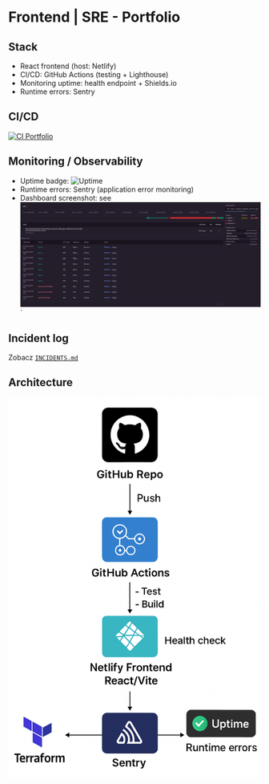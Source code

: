 # Frontend | SRE - Portfolio

## Stack
- React frontend (host: Netlify)
- CI/CD: GitHub Actions (testing + Lighthouse)
- Monitoring uptime: health endpoint + Shields.io
- Runtime errors: Sentry

## CI/CD
[![CI Portfolio](https://github.com/LukeySU/portfolio/actions/workflows/ci.yml/badge.svg?branch=main)](https://github.com/LukeySU/portfolio/actions/workflows/ci.yml)

## Monitoring / Observability
- Uptime badge: ![Uptime](https://img.shields.io/website-up-down-green-red/https/lukasz-sulowski.netlify.app/.netlify/functions/health?style=flat-square)
- Runtime errors: Sentry (application error monitoring)
- Dashboard screenshot: see ![Dashboard](./docs/dashboard.png)`

## Incident log
Zobacz [`INCIDENTS.md`](./INCIDENTS.md)

## Architecture
![Architecture](./docs/architecture.png)
